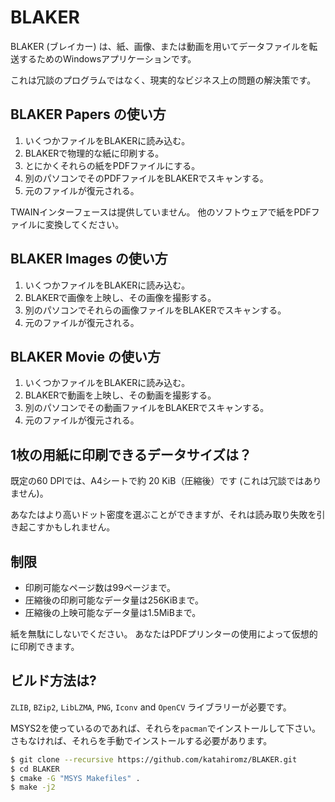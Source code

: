 ﻿# BLAKER

BLAKER (ブレイカー) は、紙、画像、または動画を用いてデータファイルを転送するためのWindowsアプリケーションです。

これは冗談のプログラムではなく、現実的なビジネス上の問題の解決策です。

## BLAKER Papers の使い方

1. いくつかファイルをBLAKERに読み込む。
2. BLAKERで物理的な紙に印刷する。
3. とにかくそれらの紙をPDFファイルにする。
4. 別のパソコンでそのPDFファイルをBLAKERでスキャンする。
5. 元のファイルが復元される。

TWAINインターフェースは提供していません。 他のソフトウェアで紙をPDFファイルに変換してください。

## BLAKER Images の使い方

1. いくつかファイルをBLAKERに読み込む。
2. BLAKERで画像を上映し、その画像を撮影する。
3. 別のパソコンでそれらの画像ファイルをBLAKERでスキャンする。
4. 元のファイルが復元される。

## BLAKER Movie の使い方

1. いくつかファイルをBLAKERに読み込む。
2. BLAKERで動画を上映し、その動画を撮影する。
3. 別のパソコンでその動画ファイルをBLAKERでスキャンする。
4. 元のファイルが復元される。

## 1枚の用紙に印刷できるデータサイズは？

既定の60 DPIでは、A4シートで約 20 KiB（圧縮後）です (これは冗談ではありません)。

あなたはより高いドット密度を選ぶことができますが、それは読み取り失敗を引き起こすかもしれません。

## 制限

- 印刷可能なページ数は99ページまで。
- 圧縮後の印刷可能なデータ量は256KiBまで。
- 圧縮後の上映可能なデータ量は1.5MiBまで。

紙を無駄にしないでください。 あなたはPDFプリンターの使用によって仮想的に印刷できます。

## ビルド方法は?

`ZLIB`, `BZip2`, `LibLZMA`, `PNG`, `Iconv` and `OpenCV` ライブラリーが必要です。

MSYS2を使っているのであれば、それらを`pacman`でインストールして下さい。
さもなければ、それらを手動でインストールする必要があります。

```bash
$ git clone --recursive https://github.com/katahiromz/BLAKER.git
$ cd BLAKER
$ cmake -G "MSYS Makefiles" .
$ make -j2
```
